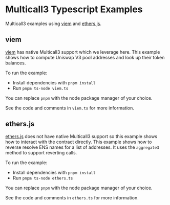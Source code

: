 # Multicall3 Typescript Examples

Multicall3 examples using [viem](#viem) and [ethers.js](#ethersjs).

## viem

[viem](https://viem.sh/) has native Multicall3 support which we leverage here.
This example shows how to compute Uniswap V3 pool addresses and look up their token balances.

To run the example:

- Install dependencies with `pnpm install`
- Run `pnpm ts-node viem.ts`

You can replace `pnpm` with the node package manager of your choice.

See the code and comments in `viem.ts` for more information.

## ethers.js

[ethers.js](https://docs.ethers.org/v6/) does not have native Multicall3 support so this example shows how to interact with the contract directly.
This example shows how to reverse resolve ENS names for a list of addresses.
It uses the `aggregate3` method to support reverting calls.

To run the example:

- Install dependencies with `pnpm install`
- Run `pnpm ts-node ethers.ts`

You can replace `pnpm` with the node package manager of your choice.

See the code and comments in `ethers.ts` for more information.
